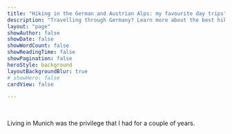 ```yaml
---
title: "Hiking in the German and Austrian Alps: my favourite day trips"
description: "Travelling through Germany? Learn more about the best hikes that you can easily fit into your travel plans."
layout: "page"
showAuthor: false
showDate: false
showWordCount: false
showReadingTime: false
showPagination: false
heroStyle: background
layoutBackgroundBlur: true
# showHero: false
cardView: false

---
```

<br> 

Living in Munich was the privilege that I had for a couple of years.

<br> 
<br> 



